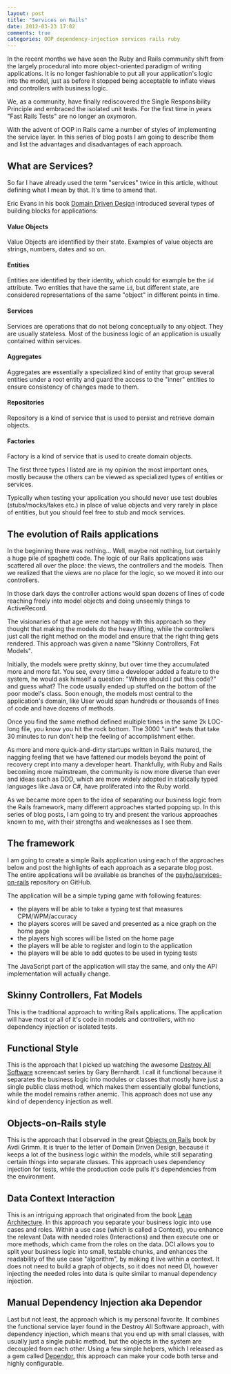 ```yaml
---
layout: post
title: "Services on Rails"
date: 2012-03-23 17:02
comments: true
categories: OOP dependency-injection services rails ruby
---
```


In the recent months we have seen the Ruby and Rails community shift from the largely procedural into more object-oriented paradigm of writing applications.
It is no longer fashionable to put all your application's logic into the model, just as before it stopped being acceptable to inflate views and controllers with business logic.

We, as a community, have finally rediscovered the Single Responsibility Principle and embraced the isolated unit tests.
For the first time in years "Fast Rails Tests" are no longer an oxymoron.

With the advent of OOP in Rails came a number of styles of implementing the service layer.
In this series of blog posts I am going to describe them and list the advantages and disadvantages of each approach.

<!--more-->

## What are Services?

So far I have already used the term "services" twice in this article, without defining what I mean by that.
It's time to amend that.

Eric Evans in his book [Domain Driven Design][ddd_book] introduced several types of building blocks for applications:

#### Value Objects

Value Objects are identified by their state.
Examples of value objects are strings, numbers, dates and so on.

#### Entities

Entities are identified by their identity, which could for example be the `id` attribute.
Two entities that have the same `id`, but different state, are considered representations of the same "object" in different points in time.

#### Services

Services are operations that do not belong conceptually to any object.
They are usually stateless.
Most of the business logic of an application is usually contained within services.

#### Aggregates

Aggregates are essentially a specialized kind of entity that group several entities under a root entity and guard the access to the "inner" entities to ensure consistency of changes made to them.

#### Repositories

Repository is a kind of service that is used to persist and retrieve domain objects.

#### Factories

Factory is a kind of service that is used to create domain objects.

The first three types I listed are in my opinion the most important ones, mostly because the others can be viewed as specialized types of entities or services.

Typically when testing your application you should never use test doubles (stubs/mocks/fakes etc.) in place of value objects and very rarely in place of entities, but you should feel free to stub and mock services.

## The evolution of Rails applications

In the beginning there was nothing... Well, maybe not nothing, but certainly a huge pile of spaghetti code.
The logic of our Rails applications was scattered all over the place: the views, the controllers and the models.
Then we realized that the views are no place for the logic, so we moved it into our controllers.

In those dark days the controller actions would span dozens of lines of code reaching freely into model objects and doing unseemly things to ActiveRecord.

The visionaries of that age were not happy with this approach so they thought that making the models do the heavy lifting, while the controllers just call the right method on the model and ensure that the right thing gets rendered.
This approach was given a name "Skinny Controllers, Fat Models".

Initially, the models were pretty skinny, but over time they accumulated more and more fat.
You see, every time a developer added a feature to the system, he would ask himself a question: "Where should I put this code?" and guess what? 
The code usually ended up stuffed on the bottom of the poor model's class.
Soon enough, the models most central to the application's domain, like User would span hundreds or thousands of lines of code and have dozens of methods.

Once you find the same method defined multiple times in the same 2k LOC-long file, you know you hit the rock bottom. The 3000 "unit" tests that take 30 minutes to run don't help the feeling of accomplishment either.

As more and more quick-and-dirty startups written in Rails matured, the nagging feeling that we have fattened our models beyond the point of recovery crept into many a developer heart.
Thankfully, with Ruby and Rails becoming more mainstream, the community is now more diverse than ever and ideas such as DDD, which are more widely adopted in statically typed languages like Java or C#, have proliferated into the Ruby world.

As we became more open to the idea of separating our business logic from the Rails framework, many different approaches started popping up.
In this series of blog posts, I am going to try and present the various approaches known to me, with their strengths and weaknesses as I see them.

## The framework

I am going to create a simple Rails application using each of the approaches below and post the highlights of each approach as a separate blog post.
The entire applications will be available as branches of the [psyho/services-on-rails][repo] repository on GitHub.

The application will be a simple typing game with following features:

* the players will be able to take a typing test that measures CPM/WPM/accuracy
* the players scores will be saved and presented as a nice graph on the home page
* the players high scores will be listed on the home page
* the players will be able to register and login to the application
* the players will be able to add quotes to be used in typing tests

The JavaScript part of the application will stay the same, and only the API implementation will actually change.

## Skinny Controllers, Fat Models

This is the traditional approach to writing Rails applications.
The application will have most or all of it's code in models and controllers, with no dependency injection or isolated tests.

## Functional Style

This is the approach that I picked up watching the awesome [Destroy All Software][das] screencast series by Gary Bernhardt.
I call it functional because it separates the business logic into modules or classes that mostly have just a single public class method, which makes them essentially global functions, while the model remains rather anemic.
This approach does not use any kind of dependency injection as well.

## Objects-on-Rails style

This is the approach that I observed in the great [Objects on Rails][oorails] book by Avdi Grimm.
It is truer to the letter of Domain Driven Design, because it keeps a lot of the business logic within the models, while still separating certain things into separate classes.
This approach uses dependency injection for tests, while the production code pulls it's dependencies from the environment.

## Data Context Interaction

This is an intriguing approach that originated from the book [Lean Architecture][lean_arch].
In this approach you separate your business logic into use cases and roles.
Within a use case (which is called a Context), you enhance the relevant Data with needed roles (Interactions) and then execute one or more methods, which came from the roles on the data.
DCI allows you to split your business logic into small, testable chunks, and enhances the readability of the use case "algorithm", by making it live within a context.
It does not need to build a graph of objects, so it does not need DI, however injecting the needed roles into data is quite similar to manual dependency injection.

## Manual Dependency Injection aka Dependor

Last but not least, the approach which is my personal favorite.
It combines the functional service layer found in the Destroy All Software approach, with dependency injection, which means that you end up with small classes, with usually just a single public method, but the objects in the system are decoupled from each other.
Using a few simple helpers, which I released as a gem called [Dependor][dependor], this approach can make your code both terse and highly configurable.

[ddd_book]: http://domaindrivendesign.org/books/evans_2003
[repo]: https://github.com/psyho/services-on-rails
[das]: http://destroyallsoftware.com
[oorails]: http://objectsonrails.com/
[lean_arch]: http://www.leansoftwarearchitecture.com/
[dependor]: https://github.com/psyho/dependor
